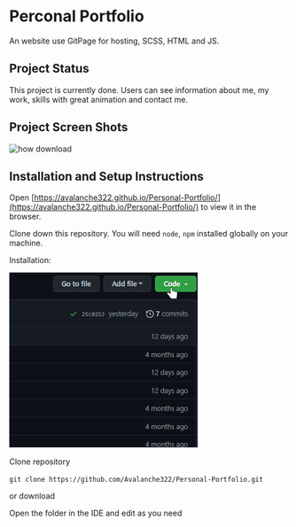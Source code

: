 # Perconal Portfolio
An website use GitPage for hosting, SCSS, HTML and JS.
## Project Status
This project is currently done. Users can see information about me, my work, skills with great animation and contact me.
## Project Screen Shots
![how download](src\img\markdown\prevue.gif)

## Installation and Setup Instructions
Open [https://avalanche322.github.io/Personal-Portfolio/](https://avalanche322.github.io/Personal-Portfolio/) to view it in the browser.

Clone down this repository. You will need `node`, `npm` installed globally on your machine.

Installation:

![how download](src\img\markdown\how-download.gif)

Clone repository

`git clone https://github.com/Avalanche322/Personal-Portfolio.git`

or download

Open the folder in the IDE and edit as you need